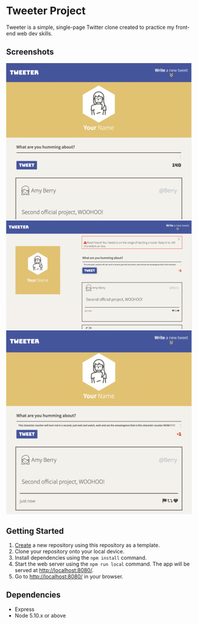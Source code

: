 # Tweeter Project

Tweeter is a simple, single-page Twitter clone created to practice my front-end web dev skills. 

## Screenshots

!["Screenshot of Tweeter Mobile"](https://github.com/tamaratell/tweeter/blob/master/public/images/tweeter_mobile.png?raw=true)
!["Screenshot of Tweeter Desktop](https://github.com/tamaratell/tweeter/blob/master/public/images/tweeter_desktop_view_char.png?raw=true)
!["Character counter in action"](https://github.com/tamaratell/tweeter/blob/master/public/images/tweeter_mobile_char.png?raw=true)


## Getting Started

1. [Create](https://docs.github.com/en/repositories/creating-and-managing-repositories/creating-a-repository-from-a-template) a new repository using this repository as a template.
2. Clone your repository onto your local device.
3. Install dependencies using the `npm install` command.
3. Start the web server using the `npm run local` command. The app will be served at <http://localhost:8080/>.
4. Go to <http://localhost:8080/> in your browser.

## Dependencies

- Express
- Node 5.10.x or above
